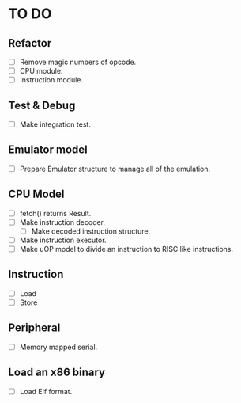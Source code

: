 # TO DO

## Refactor

- [ ] Remove magic numbers of opcode.
- [ ] CPU module.
- [ ] Instruction module.

## Test & Debug

- [ ] Make integration test.

## Emulator model

- [ ] Prepare Emulator structure to manage all of the emulation.

## CPU Model

- [ ] fetch() returns Result.
- [ ] Make instruction decoder.
  - [ ] Make decoded instruction structure.
- [ ] Make instruction executor.
- [ ] Make uOP model to divide an instruction to RISC like instructions.

## Instruction

- [ ] Load
- [ ] Store

## Peripheral

- [ ] Memory mapped serial.

## Load an x86 binary

- [ ] Load Elf format.

